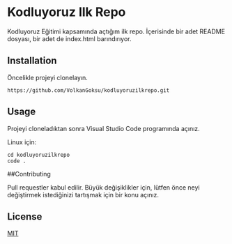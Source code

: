 # Kodluyoruz Ilk Repo
Kodluyoruz Eğitimi kapsamında açtığım ilk repo. İçerisinde bir adet README dosyası, bir adet de index.html barındırıyor.

## Installation

Öncelikle projeyi clonelayın.
```git clone
https://github.com/VolkanGoksu/kodluyoruzilkrepo.git
```

## Usage

Projeyi cloneladıktan sonra Visual Studio Code programında açınız.

Linux için:


```
cd kodluyoruzilkrepo
code .
```

##Contributing

Pull requestler kabul edilir. Büyük değişiklikler için, lütfen önce neyi değiştirmek istediğinizi tartışmak için bir konu açınız.

## License
[MIT](https://choosealicense.com/licenses/mit/)